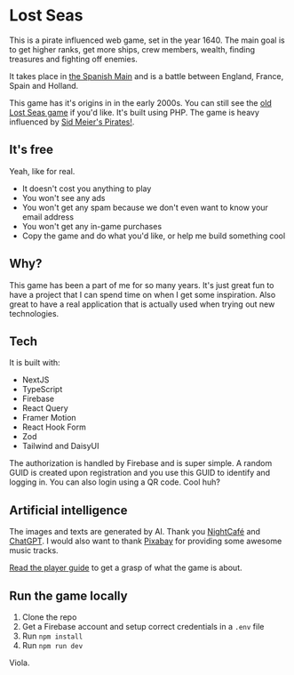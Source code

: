 # Lost Seas

This is a pirate influenced web game, set in the year 1640. The main goal is to get higher ranks, get more ships, crew members, wealth, finding treasures and fighting off enemies.

It takes place in [the Spanish Main](https://en.wikipedia.org/wiki/Spanish_Main) and is a battle between England, France, Spain and Holland.

This game has it's origins in in the early 2000s. You can still see the [old Lost Seas game](https://github.com/tonygustafsson/lostseas) if you'd like. It's built using PHP. The game is heavy influenced by [Sid Meier's Pirates!](https://en.wikipedia.org/wiki/Sid_Meier%27s_Pirates!).

## It's free

Yeah, like for real.

- It doesn't cost you anything to play
- You won't see any ads
- You won't get any spam because we don't even want to know your email address
- You won't get any in-game purchases
- Copy the game and do what you'd like, or help me build something cool

## Why?

This game has been a part of me for so many years. It's just great fun to have a project that I can spend time on when I get some inspiration. Also great to have a real application that is actually used when trying out new technologies.

## Tech

It is built with:

- NextJS
- TypeScript
- Firebase
- React Query
- Framer Motion
- React Hook Form
- Zod
- Tailwind and DaisyUI

The authorization is handled by Firebase and is super simple. A random GUID is created upon registration and you use this GUID to identify and logging in. You can also login using a QR code. Cool huh?

## Artificial intelligence

The images and texts are generated by AI. Thank you [NightCafé](https://creator.nightcafe.studio/) and [ChatGPT](https://chat.openai.com/). I would also want to thank [Pixabay](https://pixabay.com/) for providing some awesome music tracks.

[Read the player guide](https://lostseas.vercel.app/guide) to get a grasp of what the game is about.

## Run the game locally

1. Clone the repo
2. Get a Firebase account and setup correct credentials in a `.env` file
3. Run `npm install`
4. Run `npm run dev`

Viola.
